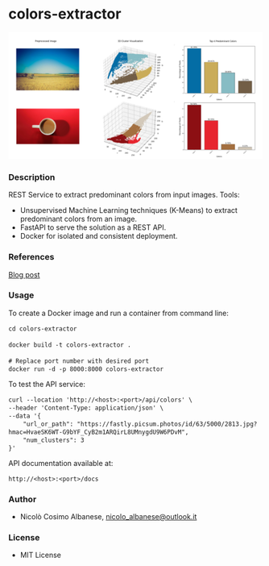 # colors-extractor

![Colors Extractor](/img/front.png "Colors Extractor")

### Description

REST Service to extract predominant colors from input images. Tools:

- Unsupervised Machine Learning techniques (K-Means) to extract predominant colors from an image.
- FastAPI to serve the solution as a REST API.
- Docker for isolated and consistent deployment.

### References

[Blog post](https://towardsdatascience.com/create-and-deploy-a-rest-api-extracting-predominant-colors-from-images-a44b94cc3d46)

### Usage

To create a Docker image and run a container from command line:

```
cd colors-extractor

docker build -t colors-extractor .

# Replace port number with desired port
docker run -d -p 8000:8000 colors-extractor
```

To test the API service:

```
curl --location 'http://<host>:<port>/api/colors' \
--header 'Content-Type: application/json' \
--data '{
    "url_or_path": "https://fastly.picsum.photos/id/63/5000/2813.jpg?hmac=HvaeSK6WT-G9bYF_CyB2m1ARQirL8UMnygdU9W6PDvM",
    "num_clusters": 3
}'
```

API documentation available at:

```
http://<host>:<port>/docs
```

### Author

- Nicolò Cosimo Albanese, nicolo_albanese@outlook.it

### License

- MIT License
